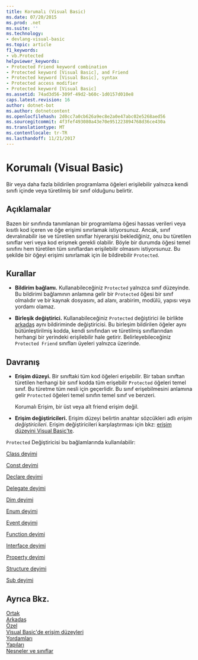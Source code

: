 ```yaml
---
title: Korumalı (Visual Basic)
ms.date: 07/20/2015
ms.prod: .net
ms.suite: ''
ms.technology:
- devlang-visual-basic
ms.topic: article
f1_keywords:
- vb.Protected
helpviewer_keywords:
- Protected Friend keyword combination
- Protected keyword [Visual Basic], and Friend
- Protected keyword [Visual Basic], syntax
- Protected access modifier
- Protected keyword [Visual Basic]
ms.assetid: 74ad3d56-309f-49d2-b60c-1d0157d010e8
caps.latest.revision: 16
author: dotnet-bot
ms.author: dotnetcontent
ms.openlocfilehash: 2d0cc7a0cb626a9ec8e2a0e47abc02e5268aed56
ms.sourcegitcommit: 4f3fef493080a43e70e951223894768d36ce430a
ms.translationtype: MT
ms.contentlocale: tr-TR
ms.lasthandoff: 11/21/2017
---
```

# <a name="protected-visual-basic"></a>Korumalı (Visual Basic)
Bir veya daha fazla bildirilen programlama öğeleri erişilebilir yalnızca kendi sınıfı içinde veya türetilmiş bir sınıf olduğunu belirtir.  
  
## <a name="remarks"></a>Açıklamalar  
 Bazen bir sınıfında tanımlanan bir programlama öğesi hassas verileri veya kısıtlı kod içeren ve öğe erişimi sınırlamak istiyorsunuz. Ancak, sınıf devralınabilir ise ve türetilen sınıflar hiyerarşisi beklediğiniz, onu bu türetilen sınıflar veri veya kod erişmek gerekli olabilir. Böyle bir durumda öğesi temel sınıfını hem türetilen tüm sınıflardan erişilebilir olmasını istiyorsunuz. Bu şekilde bir öğeyi erişimi sınırlamak için ile bildirebilir `Protected`.  
  
## <a name="rules"></a>Kurallar  
  
-   **Bildirim bağlamı.** Kullanabileceğiniz `Protected` yalnızca sınıf düzeyinde. Bu bildirimi bağlamının anlamına gelir bir `Protected` öğesi bir sınıf olmalıdır ve bir kaynak dosyasını, ad alanı, arabirim, modülü, yapısı veya yordamı olamaz.  
  
-   **Birleşik değiştirici.** Kullanabileceğiniz `Protected` değiştirici ile birlikte [arkadaş](../../../visual-basic/language-reference/modifiers/friend.md) aynı bildiriminde değiştiricisi. Bu birleşim bildirilen öğeler aynı bütünleştirilmiş kodda, kendi sınıfından ve türetilmiş sınıflarından herhangi bir yerindeki erişilebilir hale getirir. Belirleyebileceğiniz `Protected Friend` sınıfları üyeleri yalnızca üzerinde.  
  
## <a name="behavior"></a>Davranış  
  
-   **Erişim düzeyi.** Bir sınıftaki tüm kod öğeleri erişebilir. Bir taban sınıftan türetilen herhangi bir sınıf kodda tüm erişebilir `Protected` öğeleri temel sınıf. Bu türetme tüm nesli için geçerlidir. Bu sınıf erişebilmesini anlamına gelir `Protected` öğeleri temel sınıfın temel sınıf ve benzeri.  
  
     Korumalı Erişim, bir üst veya alt friend erişim değil.  
  
-   **Erişim değiştiricileri.** Erişim düzeyi belirtin anahtar sözcükleri adlı *erişim değiştiricileri*. Erişim değiştiricileri karşılaştırması için bkz: [erişim düzeyini Visual Basic'te](../../../visual-basic/programming-guide/language-features/declared-elements/access-levels.md).  
  
 `Protected` Değiştiricisi bu bağlamlarında kullanılabilir:  
  
 [Class deyimi](../../../visual-basic/language-reference/statements/class-statement.md)  
  
 [Const deyimi](../../../visual-basic/language-reference/statements/const-statement.md)  
  
 [Declare deyimi](../../../visual-basic/language-reference/statements/declare-statement.md)  
  
 [Delegate deyimi](../../../visual-basic/language-reference/statements/delegate-statement.md)  
  
 [Dim deyimi](../../../visual-basic/language-reference/statements/dim-statement.md)  
  
 [Enum deyimi](../../../visual-basic/language-reference/statements/enum-statement.md)  
  
 [Event deyimi](../../../visual-basic/language-reference/statements/event-statement.md)  
  
 [Function deyimi](../../../visual-basic/language-reference/statements/function-statement.md)  
  
 [Interface deyimi](../../../visual-basic/language-reference/statements/interface-statement.md)  
  
 [Property deyimi](../../../visual-basic/language-reference/statements/property-statement.md)  
  
 [Structure deyimi](../../../visual-basic/language-reference/statements/structure-statement.md)  
  
 [Sub deyimi](../../../visual-basic/language-reference/statements/sub-statement.md)  
  
## <a name="see-also"></a>Ayrıca Bkz.  
 [Ortak](../../../visual-basic/language-reference/modifiers/public.md)  
 [Arkadaş](../../../visual-basic/language-reference/modifiers/friend.md)  
 [Özel](../../../visual-basic/language-reference/modifiers/private.md)  
 [Visual Basic'de erişim düzeyleri](../../../visual-basic/programming-guide/language-features/declared-elements/access-levels.md)  
 [Yordamları](../../../visual-basic/programming-guide/language-features/procedures/index.md)  
 [Yapıları](../../../visual-basic/programming-guide/language-features/data-types/structures.md)  
 [Nesneler ve sınıflar](../../../visual-basic/programming-guide/language-features/objects-and-classes/index.md)
